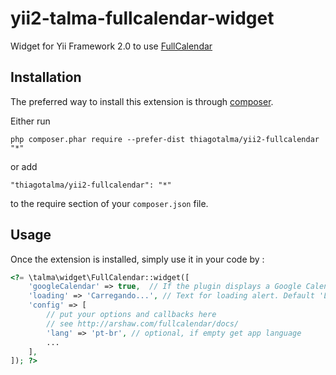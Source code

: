 yii2-talma-fullcalendar-widget
===========
Widget for Yii Framework 2.0 to use [FullCalendar](http://arshaw.com/fullcalendar)

Installation
------------

The preferred way to install this extension is through [composer](http://getcomposer.org/download/).

Either run

```
php composer.phar require --prefer-dist thiagotalma/yii2-fullcalendar "*"
```

or add

```
"thiagotalma/yii2-fullcalendar": "*"
```

to the require section of your `composer.json` file.


Usage
-----

Once the extension is installed, simply use it in your code by :

```php
<?= \talma\widget\FullCalendar::widget([
    'googleCalendar' => true,  // If the plugin displays a Google Calendar. Default false
    'loading' => 'Carregando...', // Text for loading alert. Default 'Loading...'
    'config' => [
        // put your options and callbacks here
        // see http://arshaw.com/fullcalendar/docs/
        'lang' => 'pt-br', // optional, if empty get app language
        ...
    ],
]); ?>
```